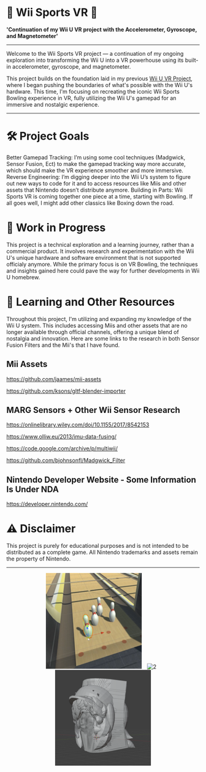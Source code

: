 # 🎯 Wii Sports VR 🎳

**'Continuation of my Wii U VR project with the Accelerometer, Gyroscope, and Magnetometer'**

---

Welcome to the Wii Sports VR project — a continuation of my ongoing exploration into transforming the Wii U into a VR powerhouse using its built-in accelerometer, gyroscope, and magnetometer.

This project builds on the foundation laid in my previous [Wii U VR Project](https://github.com/TheDevAtlas/Wii-U-VR), where I began pushing the boundaries of what's possible with the Wii U's hardware. This time, I'm focusing on recreating the iconic Wii Sports Bowling experience in VR, fully utilizing the Wii U's gamepad for an immersive and nostalgic experience.

---

# 🛠️ Project Goals
Better Gamepad Tracking: I’m using some cool techniques (Madgwick, Sensor Fusion, Ect) to make the gamepad tracking way more accurate, which should make the VR experience smoother and more immersive.
Reverse Engineering: I’m digging deeper into the Wii U’s system to figure out new ways to code for it and to access resources like Miis and other assets that Nintendo doesn’t distribute anymore.
Building in Parts: Wii Sports VR is coming together one piece at a time, starting with Bowling. If all goes well, I might add other classics like Boxing down the road.

# 🚧 Work in Progress
This project is a technical exploration and a learning journey, rather than a commercial product. It involves research and experimentation with the Wii U's unique hardware and software environment that is not supported officialy anymore. While the primary focus is on VR Bowling, the techniques and insights gained here could pave the way for further developments in Wii U homebrew.

# 🧠 Learning and Other Resources
Throughout this project, I'm utilizing and expanding my knowledge of the Wii U system. This includes accessing Miis and other assets that are no longer available through official channels, offering a unique blend of nostalgia and innovation. Here are some links to the research in both Sensor Fusion Filters and the Mii's that I have found.

## Mii Assets

https://github.com/jaames/mii-assets

https://github.com/ksons/gltf-blender-importer

## MARG Sensors + Other Wii Sensor Research

https://onlinelibrary.wiley.com/doi/10.1155/2017/8542153

https://www.olliw.eu/2013/imu-data-fusing/

https://code.google.com/archive/p/multiwii/

https://github.com/bjohnsonfl/Madgwick_Filter

## Nintendo Developer Website - Some Information Is Under NDA

https://developer.nintendo.com/

# ⚠️ Disclaimer
This project is purely for educational purposes and is not intended to be distributed as a complete game. All Nintendo trademarks and assets remain the property of Nintendo.

---

<div align="center">
  <img src="images/1.png" alt="1" width="250" style="margin-right: 10px;"/>
  <img src="images/2.gif" alt="2" width="250" style="margin-right: 10px;"/>
  <img src="images/3.png" alt="3" width="250"/>
</div>
